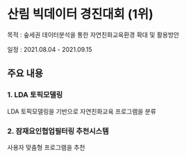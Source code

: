 # 산림 빅데이터 경진대회 (1위)
목적 : 숲세권 데이터분석을 통한 자연친화교육환경 확대 및 활용방안

일정 : 2021.08.04 - 2021.09.15

## 주요 내용
### 1. LDA 토픽모델링
LDA 토픽모델링을 기반으로 자연친화교육 프로그램을 분류

### 2. 잠재요인협업필터링 추천시스템
사용자 맞춤형 프로그램을 추천
